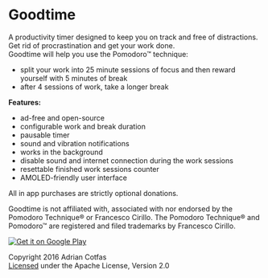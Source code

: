 # Goodtime

A productivity timer designed to keep you on track and free of distractions.  
Get rid of procrastination and get your work done.  
Goodtime will help you use the Pomodoro™ technique:  
- split your work into 25 minute sessions of focus and then reward yourself with 5 minutes of break  
- after 4 sessions of work, take a longer break  
  
**Features:**
- ad-free and open-source
- configurable work and break duration
- pausable timer
- sound and vibration notifications
- works in the background
- disable sound and internet connection during the work sessions
- resettable finished work sessions counter
- AMOLED-friendly user interface

All in app purchases are strictly optional donations.

Goodtime is not affiliated with, associated with nor endorsed by the Pomodoro Technique® or Francesco Cirillo.
The Pomodoro Technique® and Pomodoro™ are registered and filed trademarks by Francesco Cirillo.

<a href='https://play.google.com/store/apps/details?id=com.apps.adrcotfas.goodtime&utm_source=global_co&utm_medium=prtnr&utm_content=Mar2515&utm_campaign=PartBadge&pcampaignid=MKT-Other-global-all-co-prtnr-py-PartBadge-Mar2515-1'><img alt='Get it on Google Play' src='https://play.google.com/intl/en_us/badges/images/generic/en_badge_web_generic.png'/></a>

Copyright 2016 Adrian Cotfas  
[Licensed](https://github.com/adrcotfas/Goodtime/blob/master/LICENCE.md) under the Apache License, Version 2.0
